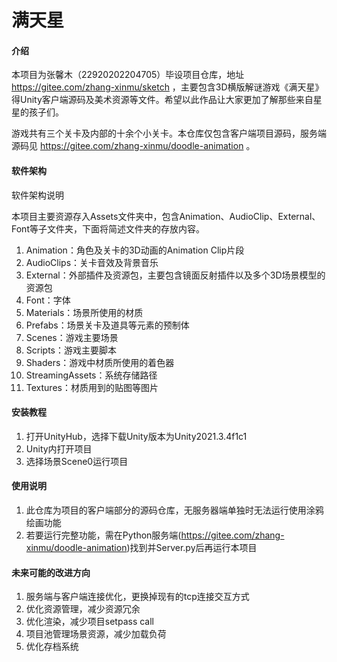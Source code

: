 # 满天星

#### 介绍
本项目为张馨木（22920202204705）毕设项目仓库，地址 https://gitee.com/zhang-xinmu/sketch ，主要包含3D横版解谜游戏《满天星》得Unity客户端源码及美术资源等文件。希望以此作品让大家更加了解那些来自星星的孩子们。

游戏共有三个关卡及内部的十余个小关卡。本仓库仅包含客户端项目源码，服务端源码见 https://gitee.com/zhang-xinmu/doodle-animation 。

#### 软件架构
软件架构说明

本项目主要资源存入Assets文件夹中，包含Animation、AudioClip、External、Font等子文件夹，下面将简述文件夹的存放内容。

1. Animation：角色及关卡的3D动画的Animation Clip片段
2. AudioClips：关卡音效及背景音乐 
3. External：外部插件及资源包，主要包含镜面反射插件以及多个3D场景模型的资源包
4. Font：字体
5. Materials：场景所使用的材质
6. Prefabs：场景关卡及道具等元素的预制体
7. Scenes：游戏主要场景
8. Scripts：游戏主要脚本
9. Shaders：游戏中材质所使用的着色器
10. StreamingAssets：系统存储路径
11. Textures：材质用到的贴图等图片


#### 安装教程

1.  打开UnityHub，选择下载Unity版本为Unity2021.3.4f1c1
2.  Unity内打开项目
3.  选择场景Scene0运行项目

#### 使用说明

1.  此仓库为项目的客户端部分的源码仓库，无服务器端单独时无法运行使用涂鸦绘画功能
2.  若要运行完整功能，需在Python服务端(https://gitee.com/zhang-xinmu/doodle-animation)找到并Server.py后再运行本项目

#### 未来可能的改进方向
1. 服务端与客户端连接优化，更换掉现有的tcp连接交互方式
2. 优化资源管理，减少资源冗余
3. 优化渲染，减少项目setpass call
4. 项目池管理场景资源，减少加载负荷
5. 优化存档系统